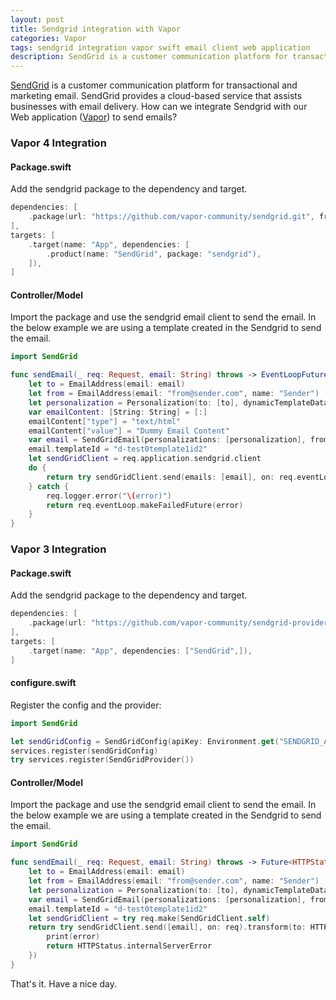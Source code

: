 ```yaml
---
layout: post
title: Sendgrid integration with Vapor
categories: Vapor 
tags: sendgrid integration vapor swift email client web application
description: SendGrid is a customer communication platform for transactional and marketing email. How we can integrate Sendgrid with our Web application (Vapor) to send emails.  
---
```


[SendGrid](https://sendgrid.com/) is a customer communication platform for transactional and marketing email. SendGrid provides a cloud-based service that assists businesses with email delivery. How can we integrate Sendgrid with our Web application ([Vapor](https://docs.vapor.codes)) to send emails?
<!--more-->
### Vapor 4 Integration

#### Package.swift

Add the sendgrid package to the dependency and target.
```swift
dependencies: [
    .package(url: "https://github.com/vapor-community/sendgrid.git", from: "4.0.0"),
],
targets: [
    .target(name: "App", dependencies: [
        .product(name: "SendGrid", package: "sendgrid"),
    ]),
]
```
#### Controller/Model

Import the package and use the sendgrid email client to send the email. In the below example we are using a template created in the Sendgrid to send the email.
```swift
import SendGrid

func sendEmail(_ req: Request, email: String) throws -> EventLoopFuture<HTTPStatus> {
    let to = EmailAddress(email: email)
    let from = EmailAddress(email: "from@sender.com", name: "Sender")
    let personalization = Personalization(to: [to], dynamicTemplateData: ["key": "value"])
    var emailContent: [String: String] = [:]
    emailContent["type"] = "text/html"
    emailContent["value"] = "Dummy Email Content"
    var email = SendGridEmail(personalizations: [personalization], from: from, content: [emailContent])
    email.templateId = "d-test0template1id2"
    let sendGridClient = req.application.sendgrid.client
    do {
        return try sendGridClient.send(emails: [email], on: req.eventLoop).transform(to: HTTPStatus.ok)
    } catch {
        req.logger.error("\(error)")
        return req.eventLoop.makeFailedFuture(error)
    }
}
```

### Vapor 3 Integration

#### Package.swift

Add the sendgrid package to the dependency and target.
```swift
dependencies: [
    .package(url: "https://github.com/vapor-community/sendgrid-provider.git", from: "3.0.6"),
],
targets: [
    .target(name: "App", dependencies: ["SendGrid",]),
]
```

#### configure.swift

Register the config and the provider:
```swift
import SendGrid

let sendGridConfig = SendGridConfig(apiKey: Environment.get("SENDGRID_API_KEY")!)
services.register(sendGridConfig)
try services.register(SendGridProvider())
```

#### Controller/Model

Import the package and use the sendgrid email client to send the email. In the below example we are using a template created in the Sendgrid to send the email.

```swift
import SendGrid

func sendEmail(_ req: Request, email: String) throws -> Future<HTTPStatus> {
    let to = EmailAddress(email: email)
    let from = EmailAddress(email: "from@sender.com", name: "Sender")
    let personalization = Personalization(to: [to], dynamicTemplateData: ["key": "value"])
    var email = SendGridEmail(personalizations: [personalization], from: from)
    email.templateId = "d-test0template1id2"
    let sendGridClient = try req.make(SendGridClient.self)
    return try sendGridClient.send([email], on: req).transform(to: HTTPStatus.ok).catchMap({ (error) -> (HTTPStatus) in
        print(error)
        return HTTPStatus.internalServerError
    })
}
```
That's it. Have a nice day.